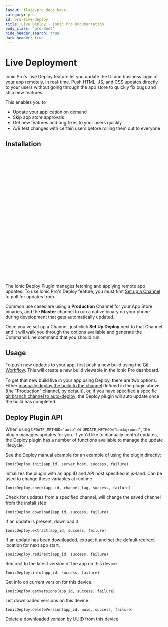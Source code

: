 ```yaml
---
layout: fluid/pro_docs_base
category: pro
id: pro-live-deploy
title: Live Deploy - Ionic Pro Documentation
body_class: 'pro-docs'
hide_header_search: true
dark_header: true
---
```


# Live Deployment

Ionic Pro's Live Deploy feature let you update the UI and business logic of your app remotely, in real-time. Push HTML, JS, and CSS updates directly to your users without going through the
app store to quickly fix bugs and ship new features.

This enables you to

* Update your application on demand
* Skip app store approvals
* Get new features and bug fixes to your users quickly
* A/B test changes with certain users before rolling them out to everyone


## Installation

<script src="https://fast.wistia.com/embed/medias/2702mkf530.jsonp" async></script><script src="https://fast.wistia.com/assets/external/E-v1.js" async></script><div class="wistia_embed wistia_async_2702mkf530" style="height:400px;width:640px">&nbsp;</div>

The Ionic Deploy Plugin manages fetching and applying remote app updates. To use Ionic Pro's Deploy feature, you must first [Set up a Channel](/docs/pro/channels.html) to poll for updates from.

Common use cases are using a **Production** Channel for your App Store binaries, and the **Master** channel to run a native binary on your phone during development that gets automatically updated.

Once you've set up a Channel, just click **Set Up Deploy** next to that Channel and it will walk you through the options available and generate the Command Line command that you should run.

## Usage

To push new updates to your app, first push a new build using the [Git Workflow](/docs/pro/git.html). This will create a new build viewable in the Ionic Pro dashboard.

To get that new build live in your app using Deploy, there are two options. Either [manually deploy the build to the channel](/docs/pro/channels.html#deploying-to-a-channel) defined in the plugin above (the "Production" channel, by default), or, if you have specified a [specific git branch channel to auto-deploy](/docs/pro/channels.html#automating-deployment-from-a-git-branch), the Deploy plugin will auto update once the build has completed.

## Deploy Plugin API

When using `UPDATE_METHOD="auto"` or `UPDATE_METHOD="background"`, the plugin manages updates for you. If you'd like to manually control updates, the Deploy plugin has a number of functions available to manage the update lifecycle.

See the Deploy manual example for an example of using the plugin directly:

`IonicDeploy.init(app_id, server_host, success, failure)`

Initializes the plugin with an app ID and API host specified in js-land.  Can be used to change these variables at runtime

`IonicDeploy.check(app_id, channel_tag, success, failure)`

Check for updates from a specified channel, will change the saved channel from the install step

`IonicDeploy.download(app_id, success, failure)`

If an update is present, download it

`IonicDeploy.extract(app_id, success, failure)`

If an update has been downloaded, extract it and set the default redirect location for next app start.

`IonicDeploy.redirect(app_id, success, failure)`

Redirect to the latest version of the app on this device.

`IonicDeploy.info(app_id, success, failure)`

Get info on current version for this device.

`IonicDeploy.getVersions(app_id, success, failure)`

List downloaded versions on this device.

`IonicDeploy.deleteVersion(app_id, uuid, success, failure)`

Delete a downloaded version by UUID from this device.

